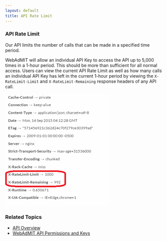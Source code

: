```yaml
---
layout: default
title: API Rate Limit
---
```


### API Rate Limit

Our API limits the number of calls that can be made in a specified time period.

WebAdMIT will allow an individual API Key to access the API up to 5,000 times in a 1-hour period. This should be more than sufficient for all normal access. Users can view the current API Rate Limit as well as how many calls an individual API Key has left in the current 1-hour period by viewing the `X-RateLimit-Limit` and `X-RateLimit-Remaining` response headers of any API call.

![HTTP Headers (X-RateLimit-Limit and X-RateLimit-Remaining)](img/http-header-x-ratelimit.png)

### Related Topics

* [API Overview](v1.html)
* [WebAdMIT API Permissions and Keys](webadmit_api_permissions_and_keys.html)
